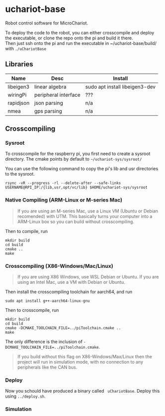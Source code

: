 # uchariot-base

Robot control software for MicroChariot.

To deploy the code to the robot, you can either crosscompile and deploy the executable, or clone the repo onto the pi and build it there.  
Then just ssh onto the pi and run the executable in ~/uchariot-base/build/ with `./uChariotBase`  

## Libraries

| Name | Desc | Install |
| --- | --- | --- |
| libeigen3 | linear algebra | sudo apt install libeigen3-dev | 
| wiringPi | peripheral interface | ??? |
| rapidjson | json parsing | n/a |
| nmea | gps parsing | n/a | 

## Crosscompiling

### Sysroot 

To crosscompile for the raspberry pi, you first need to create a sysroot directory. The cmake points by default to `~/uchariot-sys/sysroot/`

You can use the following command to copy the pi's lib and usr directories to the sysroot.

`rsync -vR --progress -rl --delete-after --safe-links USERNAME@RPI_IP:/{lib,usr,opt/vc/lib} $HOME/uchariot-sys/sysroot`

### Native Compiling (ARM-Linux or M-series Mac)
 
>If you are using an M-series Mac, use a Linux VM (Ubuntu or Debian recomended) with UTM. This basically turns your computer into a ARM-Linux box so you can build without crosscompiling.

Then to compile, run 
```
mkdir build
cd build
cmake ..
make
```

### Crosscompiling (X86-Windows/Mac/Linux)

> If you are using X86 Windows, use WSL Debian or Ubuntu.
> If you are using an Intel Mac, use a VM with Debian or Ubuntu.

Then install the crosscompiling toolchain for aarch64, and run

`sudo apt install g++-aarch64-linux-gnu`

Then to crosscompile, run 
```
mkdir build
cd build
cmake -DCMAKE_TOOLCHAIN_FILE=../piToolchain.cmake ..
make
```

The only difference is the inclusion of `-DCMAKE_TOOLCHAIN_FILE=../piToolchain.cmake`.

> If you build without this flag on X86-Windows/Max/Linux then the project will run in simulation mode, with no connection to any peripherals like the CAN bus.

### Deploy

Now you schould have produced a binary called ` uChariotBase`. Deploy this using `../deploy.sh`.

### Simulation